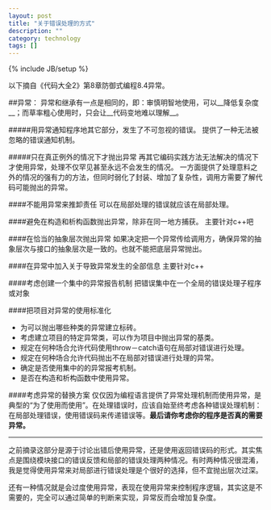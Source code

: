 ```yaml
---
layout: post
title: "关于错误处理的方式"
description: ""
category: technology
tags: []
---
```

{% include JB/setup %}

以下摘自《代码大全2》第8章防御式编程8.4异常。

##异常：
异常和继承有一点是相同的，即：审慎明智地使用，可以__降低复杂度__；而草率粗心使用时，只会让__代码变地难以理解__。

#####用异常通知程序地其它部分，发生了不可忽视的错误。
提供了一种无法被忽略的错误通知机制。

#####只在真正例外的情况下才抛出异常
再其它编码实践方法无法解决的情况下才使用异常，处理不仅罕见甚至永远不会发生的情况。
一方面提供了处理意料之外的情况的强有力的方法，但同时弱化了封装、增加了复杂性，调用方需要了解代码可能抛出的异常。

####不能用异常来推卸责任
可以在局部处理的错误就应该在局部处理。

####避免在构造和析构函数抛出异常，除非在同一地方捕获。
主要针对c++吧

####在恰当的抽象层次抛出异常
如果决定把一个异常传给调用方，确保异常的抽象层次与接口的抽象层次是一致的。也就不能把底层异常抛出。

####在异常中加入关于导致异常发生的全部信息
主要针对c++

####考虑创建一个集中的异常报告机制
把错误集中在一个全局的错误处理子程序或对象

####把项目对异常的使用标准化
* 为可以抛出哪些种类的异常建立标砖。
* 考虑建立项目的特定异常类，可以作为项目中抛出异常的基类。
* 规定在何种场合允许代码使用throw－catch语句在局部对错误进行处理。
* 规定在何种场合允许代码抛出不在局部对错误进行处理的异常。
* 确定是否使用集中的的异常报考机制。
* 是否在构造和析构函数中使用异常。

####考虑异常的替换方案
仅仅因为编程语言提供了异常处理机制而使用异常，是典型的“为了使用而使用”。在处理错误时，应该自始至终考虑各种错误处理机制：在局部处理错误，使用错误码来传递错误等。__最后请你考虑你的程序是否真的需要异常。__

---


之前摘录这部分是源于讨论出错后使用异常，还是使用返回错误码的形式。其实焦点是围绕模块接口的错误反馈和局部的错误处理两种情况。有时两种情况很混淆，我是觉得使用异常来对局部进行错误处理是个很好的选择，但不宜抛出层次过深。

还有一种情况就是会过度使用异常，表现在使用异常来控制程序逻辑，其实这是不需要的，完全可以通过简单的判断来实现，异常反而会增加复杂度。

